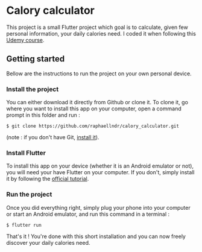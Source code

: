 # Calory calculator

This project is a small Flutter project which goal is to calculate, given few personal information, your daily calories need. I coded it when following this [Udemy course](https://www.udemy.com/course/flutter-dart-creez-des-applications-pour-ios-et-android/).

## Getting started

Bellow are the instructions to run the project on your own personal device.

### Install the project

You can either download it directly from Github or clone it. To clone it, go where you want to install this app on your computer, open a command prompt in this folder and run :

```
$ git clone https://github.com/raphaellndr/calory_calculator.git
```

(note : if you don't have Git, [install it](https://git-scm.com/downloads)).

### Install Flutter

To install this app on your device (whether it is an Android emulator or not), you will need your have Flutter on your computer. If you don't, simply install it by following the [official tutorial](https://flutter.dev/docs/get-started/install).

### Run the project

Once you did everything right, simply plug your phone into your computer or start an Android emulator, and run this command in a terminal :

```
$ flutter run
```

That's it ! You're done with this short installation and you can now freely discover your daily calories need.
